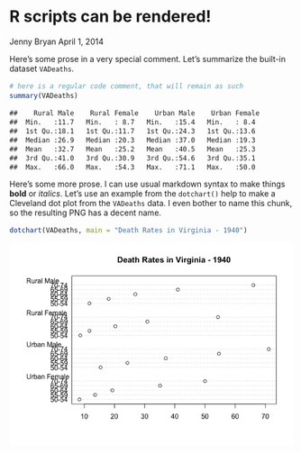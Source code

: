R scripts can be rendered\!
================
Jenny Bryan
April 1, 2014

Here’s some prose in a very special comment. Let’s summarize the
built-in dataset `VADeaths`.

``` r
# here is a regular code comment, that will remain as such
summary(VADeaths)
```

    ##    Rural Male    Rural Female    Urban Male    Urban Female 
    ##  Min.   :11.7   Min.   : 8.7   Min.   :15.4   Min.   : 8.4  
    ##  1st Qu.:18.1   1st Qu.:11.7   1st Qu.:24.3   1st Qu.:13.6  
    ##  Median :26.9   Median :20.3   Median :37.0   Median :19.3  
    ##  Mean   :32.7   Mean   :25.2   Mean   :40.5   Mean   :25.3  
    ##  3rd Qu.:41.0   3rd Qu.:30.9   3rd Qu.:54.6   3rd Qu.:35.1  
    ##  Max.   :66.0   Max.   :54.3   Max.   :71.1   Max.   :50.0

Here’s some more prose. I can use usual markdown syntax to make things
**bold** or *italics*. Let’s use an example from the `dotchart()` help
to make a Cleveland dot plot from the `VADeaths` data. I even bother to
name this chunk, so the resulting PNG has a decent name.

``` r
dotchart(VADeaths, main = "Death Rates in Virginia - 1940")
```

![](renderable_r_script_files/figure-gfm/dotchart-1.png)<!-- -->
